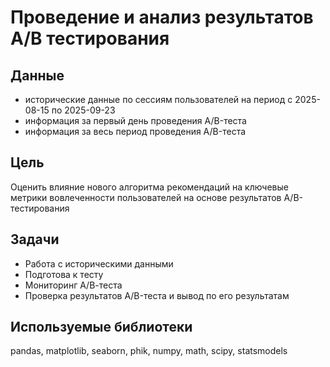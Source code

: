 # Проведение и анализ результатов А/В тестирования

## Данные
- исторические данные по сессиям пользователей на период с 2025-08-15 по 2025-09-23
- информация за первый день проведения A/B-теста
- информация за весь период проведения A/B-теста

## Цель
Оценить влияние нового алгоритма рекомендаций на ключевые метрики вовлеченности пользователей на основе результатов A/B-тестирования

## Задачи
- Работа с историческими данными
- Подготова к тесту
- Мониторинг А/В-теста
- Проверка результатов A/B-теста и вывод по его результатам

## Используемые библиотеки
pandas, matplotlib, seaborn, phik, numpy, math, scipy, statsmodels

